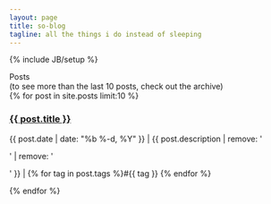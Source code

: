 ```yaml
---
layout: page
title: so-blog
tagline: all the things i do instead of sleeping
---
```

{% include JB/setup %}

<div class="posts-heading">Posts</div>
(to see more than the last 10 posts, check out the archive)

<div class="posts-listing">
  {% for post in site.posts limit:10 %}
    <p>
      <h3><a class="post-link" href="{{ post.url | prepend: site.baseurl }}">{{ post.title }}</a></h3>
      <span class="post-meta">
        <span class="post-date">{{ post.date | date: "%b %-d, %Y" }}</span>
        <span class="post-meta-spacer"> | </span>
        <span class="post-excerpt">{{ post.description | remove: '<p>' | remove: '</p>' }}</span>
        <span class="post-meta-spacer"> | </span>
        <span>{% for tag in post.tags %}#{{ tag }} {% endfor %}</span>
      </span>
    </p>
  {% endfor %}
</div>
